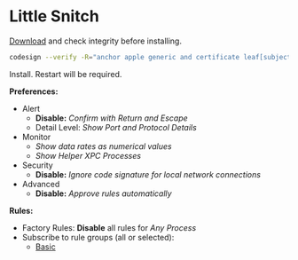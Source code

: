 # Little Snitch

[Download](https://www.obdev.at/products/littlesnitch/download.html) and check integrity before installing.

```bash
codesign --verify -R="anchor apple generic and certificate leaf[subject.OU] = MLZF7K7B5R" ~/Downloads/LittleSnitch*.dmg
```

Install. Restart will be required.

**Preferences:**

* Alert
    * **Disable:** _Confirm with Return and Escape_
    * Detail Level: _Show Port and Protocol Details_
* Monitor
    * _Show data rates as numerical values_
    * _Show Helper XPC Processes_
* Security
    * **Disable:** _Ignore code signature for local network connections_
* Advanced
    * **Disable:** _Approve rules automatically_
    
**Rules:**

* Factory Rules: **Disable** all rules for _Any Process_
* Subscribe to rule groups (all or selected):
    * [Basic](https://raw.githubusercontent.com/themand/macos-bootstrap/master/lsrules/Basic.lsrules)
 